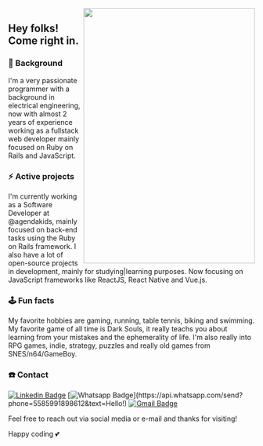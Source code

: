 <img align="right" width="350" height="520" src="https://media.giphy.com/media/9rtpurjbqiqZXbBBet/giphy.gif">


## Hey folks! Come right in.

### :briefcase: Background

I'm a very passionate programmer with a background in electrical engineering, now with almost 2 years of experience working as a fullstack web developer mainly focused on Ruby on Rails and JavaScript.

### :zap: Active projects

I'm currently working as a Software Developer at @agendakids, mainly focused on back-end tasks using the Ruby on Rails framework. I also have a lot of open-source projects in development, mainly for studying|learning purposes. Now focusing on JavaScript frameworks like ReactJS, React Native and Vue.js.

### :joystick: Fun facts

My favorite hobbies are gaming, running, table tennis, biking and swimming.
My favorite game of all time is Dark Souls, it really teachs you about learning from your mistakes and the ephemerality of life. I'm also really into RPG games, indie, strategy, puzzles and really old games from SNES/n64/GameBoy.

### :telephone: Contact

<!--[![Github Badge](https://img.shields.io/badge/-Github-000?style=flat-square&logo=Github&logoColor=white&link=https://github.com/fernandoepm1)](https://github.com/fernandoepm1)-->
[![Linkedin Badge](https://img.shields.io/badge/-LinkedIn-blue?style=flat-square&logo=Linkedin&logoColor=white&link=https://www.linkedin.com/in/fernandoepm1/)](https://www.linkedin.com/in/fernandoepm1/)
[![Whatsapp Badge](https://img.shields.io/badge/-Whatsapp-4CA143?style=flat-square&labelColor=4CA143&logo=whatsapp&logoColor=white&link=https://api.whatsapp.com/send?phone=5585991898612&text=Hello!)](https://api.whatsapp.com/send?phone=5585991898612&text=Hello!)
[![Gmail Badge](https://img.shields.io/badge/-Gmail-c14438?style=flat-square&logo=Gmail&logoColor=white&link=mailto:fernando.epm1@gmail.com)](mailto:fernando.epm1@gmail.com)

Feel free to reach out via social media or e-mail and thanks for visiting!

Happy coding 💕
